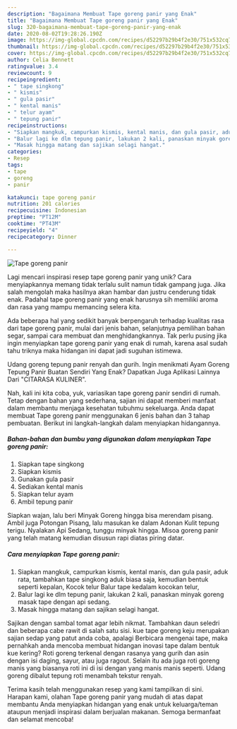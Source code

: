 ```yaml
---
description: "Bagaimana Membuat Tape goreng panir yang Enak"
title: "Bagaimana Membuat Tape goreng panir yang Enak"
slug: 320-bagaimana-membuat-tape-goreng-panir-yang-enak
date: 2020-08-02T19:28:26.190Z
image: https://img-global.cpcdn.com/recipes/d52297b29b4f2e30/751x532cq70/tape-goreng-panir-foto-resep-utama.jpg
thumbnail: https://img-global.cpcdn.com/recipes/d52297b29b4f2e30/751x532cq70/tape-goreng-panir-foto-resep-utama.jpg
cover: https://img-global.cpcdn.com/recipes/d52297b29b4f2e30/751x532cq70/tape-goreng-panir-foto-resep-utama.jpg
author: Celia Bennett
ratingvalue: 3.4
reviewcount: 9
recipeingredient:
- " tape singkong"
- " kismis"
- " gula pasir"
- " kental manis"
- " telur ayam"
- " tepung panir"
recipeinstructions:
- "Siapkan mangkuk, campurkan kismis, kental manis, dan gula pasir, aduk rata, tambahkan tape singkong aduk biasa saja, kemudian bentuk seperti kepalan, Kocok telur Balur tape kedalam kocokan telur,"
- "Balur lagi ke dlm tepung panir, lakukan 2 kali, panaskan minyak goreng masak tape dengan api sedang."
- "Masak hingga matang dan sajikan selagi hangat."
categories:
- Resep
tags:
- tape
- goreng
- panir

katakunci: tape goreng panir 
nutrition: 201 calories
recipecuisine: Indonesian
preptime: "PT12M"
cooktime: "PT43M"
recipeyield: "4"
recipecategory: Dinner

---
```



![Tape goreng panir](https://img-global.cpcdn.com/recipes/d52297b29b4f2e30/751x532cq70/tape-goreng-panir-foto-resep-utama.jpg)

Lagi mencari inspirasi resep tape goreng panir yang unik? Cara menyiapkannya memang tidak terlalu sulit namun tidak gampang juga. Jika salah mengolah maka hasilnya akan hambar dan justru cenderung tidak enak. Padahal tape goreng panir yang enak harusnya sih memiliki aroma dan rasa yang mampu memancing selera kita.

Ada beberapa hal yang sedikit banyak berpengaruh terhadap kualitas rasa dari tape goreng panir, mulai dari jenis bahan, selanjutnya pemilihan bahan segar, sampai cara membuat dan menghidangkannya. Tak perlu pusing jika ingin menyiapkan tape goreng panir yang enak di rumah, karena asal sudah tahu triknya maka hidangan ini dapat jadi suguhan istimewa.

Udang goreng tepung panir renyah dan gurih. Ingin menikmati Ayam Goreng Tepung Panir Buatan Sendiri Yang Enak? Dapatkan Juga Aplikasi Lainnya Dari &#34;CITARASA KULINER&#34;.


Nah, kali ini kita coba, yuk, variasikan tape goreng panir sendiri di rumah. Tetap dengan bahan yang sederhana, sajian ini dapat memberi manfaat dalam membantu menjaga kesehatan tubuhmu sekeluarga. Anda dapat membuat Tape goreng panir menggunakan 6 jenis bahan dan 3 tahap pembuatan. Berikut ini langkah-langkah dalam menyiapkan hidangannya.

<!--inarticleads1-->

##### Bahan-bahan dan bumbu yang digunakan dalam menyiapkan Tape goreng panir:

1. Siapkan  tape singkong
1. Siapkan  kismis
1. Gunakan  gula pasir
1. Sediakan  kental manis
1. Siapkan  telur ayam
1. Ambil  tepung panir


Siapkan wajan, lalu beri Minyak Goreng hingga bisa merendam pisang. Ambil juga Potongan Pisang, lalu masukan ke dalam Adonan Kulit tepung terigu. Nyalakan Api Sedang, tunggu minyak hingga. Misoa goreng panir yang telah matang kemudian disusun rapi diatas piring datar. 

<!--inarticleads2-->

##### Cara menyiapkan Tape goreng panir:

1. Siapkan mangkuk, campurkan kismis, kental manis, dan gula pasir, aduk rata, tambahkan tape singkong aduk biasa saja, kemudian bentuk seperti kepalan, Kocok telur Balur tape kedalam kocokan telur,
1. Balur lagi ke dlm tepung panir, lakukan 2 kali, panaskan minyak goreng masak tape dengan api sedang.
1. Masak hingga matang dan sajikan selagi hangat.


Sajikan dengan sambal tomat agar lebih nikmat. Tambahkan daun seledri dan beberapa cabe rawit di salah satu sisi. kue tape goreng keju merupakan sajian sedap yang patut anda coba, apalagi Berbicara mengenai tape, maka pernahkah anda mencoba membuat hidangan inovasi tape dalam bentuk kue kering? Roti goreng terkenal dengan rasanya yang gurih dan asin dengan isi daging, sayur, atau juga ragout. Selain itu ada juga roti goreng manis yang biasanya roti ini di isi dengan yang manis manis seperti. Udang goreng dibalut tepung roti menambah tekstur renyah. 

Terima kasih telah menggunakan resep yang kami tampilkan di sini. Harapan kami, olahan Tape goreng panir yang mudah di atas dapat membantu Anda menyiapkan hidangan yang enak untuk keluarga/teman ataupun menjadi inspirasi dalam berjualan makanan. Semoga bermanfaat dan selamat mencoba!
